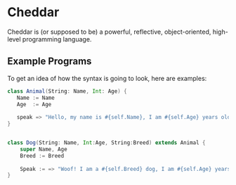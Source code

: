 # Cheddar

Cheddar is (or supposed to be) a powerful, reflective, object-oriented, high-level programming language.

## Example Programs

To get an idea of how the syntax is going to look, here are examples:

```scala
class Animal(String: Name, Int: Age) {
   Name := Name
   Age  := Age
   
   speak => "Hello, my name is #{self.Name}, I am #{self.Age} years old"
}


class Dog(String: Name, Int:Age, String:Breed) extends Animal {
    super Name, Age
    Breed := Breed
    
    Speak := => "Woof! I am a #{self.Breed} dog, I am #{self.Age} years old and am called #{self.Name}"
}
```